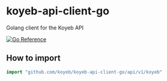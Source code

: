 # koyeb-api-client-go
Golang client for the Koyeb API

[![Go Reference](https://pkg.go.dev/badge/github.com/koyeb/koyeb-api-client-go.svg)](https://pkg.go.dev/github.com/koyeb/koyeb-api-client-go)

## How to import 

```go
import "github.com/koyeb/koyeb-api-client-go/api/v1/koyeb"
```
